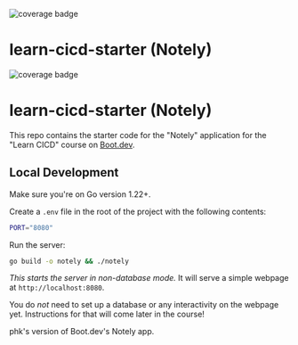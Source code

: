 
![coverage badge](https://github.com/HemanthKumarPavuluri/learn-cicd-starter/actions/workflows/ci.yml/badge.svg?branch=main)

# learn-cicd-starter (Notely)

![coverage badge](https://github.com/HemanthKumarPavuluri/learn-cicd-starter/actions/workflows/ci.yml/badge.svg)
# learn-cicd-starter (Notely)



This repo contains the starter code for the "Notely" application for the "Learn CICD" course on [Boot.dev](https://boot.dev).

## Local Development

Make sure you're on Go version 1.22+.

Create a `.env` file in the root of the project with the following contents:

```bash
PORT="8080"
```

Run the server:

```bash
go build -o notely && ./notely
```

*This starts the server in non-database mode.* It will serve a simple webpage at `http://localhost:8080`.

You do *not* need to set up a database or any interactivity on the webpage yet. Instructions for that will come later in the course!

phk's version of Boot.dev's Notely app.
